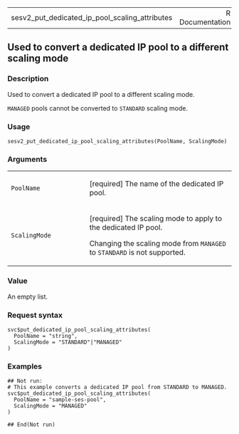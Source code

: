 <table style="width: 100%;">
<tbody>
<tr class="odd">
<td>sesv2_put_dedicated_ip_pool_scaling_attributes</td>
<td style="text-align: right;">R Documentation</td>
</tr>
</tbody>
</table>

## Used to convert a dedicated IP pool to a different scaling mode

### Description

Used to convert a dedicated IP pool to a different scaling mode.

`MANAGED` pools cannot be converted to `STANDARD` scaling mode.

### Usage

    sesv2_put_dedicated_ip_pool_scaling_attributes(PoolName, ScalingMode)

### Arguments

<table>
<colgroup>
<col style="width: 35%" />
<col style="width: 65%" />
</colgroup>
<tbody>
<tr class="odd">
<td><code
id="sesv2_put_dedicated_ip_pool_scaling_attributes_:_PoolName">PoolName</code></td>
<td><p>[required] The name of the dedicated IP pool.</p></td>
</tr>
<tr class="even">
<td><code
id="sesv2_put_dedicated_ip_pool_scaling_attributes_:_ScalingMode">ScalingMode</code></td>
<td><p>[required] The scaling mode to apply to the dedicated IP
pool.</p>
<p>Changing the scaling mode from <code>MANAGED</code> to
<code>STANDARD</code> is not supported.</p></td>
</tr>
</tbody>
</table>

### Value

An empty list.

### Request syntax

    svc$put_dedicated_ip_pool_scaling_attributes(
      PoolName = "string",
      ScalingMode = "STANDARD"|"MANAGED"
    )

### Examples

    ## Not run: 
    # This example converts a dedicated IP pool from STANDARD to MANAGED.
    svc$put_dedicated_ip_pool_scaling_attributes(
      PoolName = "sample-ses-pool",
      ScalingMode = "MANAGED"
    )

    ## End(Not run)
